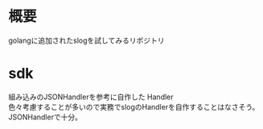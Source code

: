 # 概要
golangに追加されたslogを試してみるリポジトリ

# sdk
組み込みのJSONHandlerを参考に自作した Handler  
色々考慮することが多いので実務でslogのHandlerを自作することはなさそう。  
JSONHandlerで十分。  
